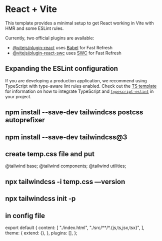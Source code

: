 # React + Vite

This template provides a minimal setup to get React working in Vite with HMR and some ESLint rules.

Currently, two official plugins are available:

- [@vitejs/plugin-react](https://github.com/vitejs/vite-plugin-react/blob/main/packages/plugin-react) uses [Babel](https://babeljs.io/) for Fast Refresh
- [@vitejs/plugin-react-swc](https://github.com/vitejs/vite-plugin-react/blob/main/packages/plugin-react-swc) uses [SWC](https://swc.rs/) for Fast Refresh

## Expanding the ESLint configuration

If you are developing a production application, we recommend using TypeScript with type-aware lint rules enabled. Check out the [TS template](https://github.com/vitejs/vite/tree/main/packages/create-vite/template-react-ts) for information on how to integrate TypeScript and [`typescript-eslint`](https://typescript-eslint.io) in your project.


## npm install --save-dev tailwindcss postcss autoprefixer
## npm install --save-dev tailwindcss@3

## create temp.css file and put 
@tailwind base;
@tailwind components;
@tailwind utilities;

## npx tailwindcss -i temp.css —version

## npx tailwindcss init -p

## in config file 

export default {
  content: [
    "./index.html",
    "./src/**/*.{js,ts,jsx,tsx}",
  ],  
  theme: {
    extend: {},
  },
  plugins: [],
};
